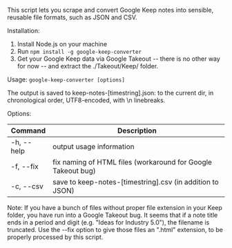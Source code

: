 This script lets you scrape and convert Google Keep notes into sensible, reusable file formats, such as JSON and CSV.

Installation:

1. Install Node.js on your machine
2. Run `npm install -g google-keep-converter`
3. Get your Google Keep data via Google Takeout -- there is no other way for now -- and extract the ./Takeout/Keep/ folder.

Usage: `google-keep-converter [options]`

The output is saved to keep-notes-[timestring].json: to the current dir, in chronological order, UTF8-encoded, with \n linebreaks. 

Options:

| Command | Description |
| --- | --- |
| -h, --help | output usage information |
| -f, --fix | fix naming of HTML files (workaround for Google Takeout bug) |
| -c, --csv | save to keep-notes-[timestring].csv (in addition to JSON) |

Note:
If you have a bunch of files without proper file extension in your Keep folder, you have run into a Google Takeout bug.
It seems that if a note title ends in a period and digit (e.g. "Ideas for Industry 5.0"), the filename is truncated.
Use the --fix option to give those files an ".html" extension, to be properly processed by this script.
